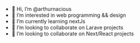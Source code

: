 - 👋 Hi, I’m @arthurnacious
- 👀 I’m interested in web programming && design
- 🌱 I’m currently learning nextJs
- 💞️ I’m looking to collaborate on Larave projects
- 💞️ I’m looking to collaborate on Next/React projects

<!---
arthurnacious/arthurnacious is a ✨ special ✨ repository because its `README.md` (this file) appears on your GitHub profile.
You can click the Preview link to take a look at your changes.
--->
